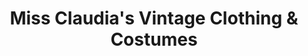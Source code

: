 ---
title: "Miss Claudia's Vintage Clothing & Costumes"
url: /new-orleans/miss-claudias-vintage-clothing-and-costumes/
shop: charity
---